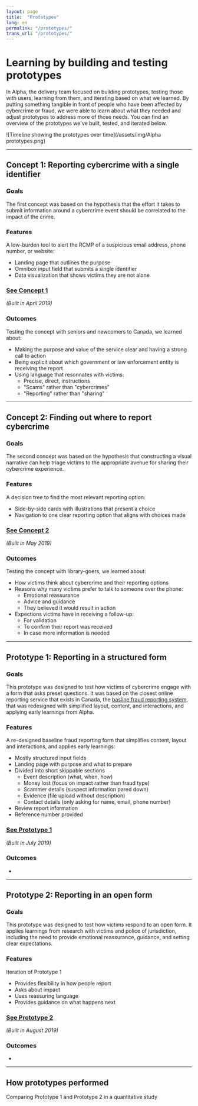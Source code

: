 ```yaml
---
layout: page
title:  "Prototypes"
lang: en
permalink: "/prototypes/"
trans_url: "/prototypes/"
---
```


# Learning by building and testing prototypes

In Alpha, the delivery team focused on building prototypes, testing those with users, learning from them, and iterating based on what we learned. By putting something tangible in front of people who have been affected by cybercrime or fraud, we were able to learn about what they needed and adjust prototypes to address more of those needs. You can find an overview of the prototypes we've built, tested, and iterated below.

![Timeline showing the prototypes over time](/assets/img/Alpha prototypes.png)

---

## Concept 1: Reporting cybercrime with a single identifier

### Goals
The first concept was based on the hypothesis that the effort it takes to submit information around a cybercrime event should be correlated to the impact of the crime. 

### Features
A low-burden tool to alert the RCMP of a suspicious email address, phone number, or website:
 * Landing page that outlines the purpose
 * Omnibox input field that submits a single identifier
 * Data visualization that shows victims they are not alone
 
### [See Concept 1](https://rac-concept-1.herokuapp.com/) 
*(Built in April 2019)*

### Outcomes
Testing the concept with seniors and newcomers to Canada, we learned about:
 * Making the purpose and value of the service clear and having a strong call to action
 * Being explicit about which government or law enforcement entity is receiving the report
 * Using language that resonnates with victims:
   * Precise, direct, instructions
   * "Scams" rather than "cybercrimes"
   * "Reporting" rather than "sharing"
   
 ---

## Concept 2: Finding out where to report cybercrime

### Goals
The second concept was based on the hypothesis that constructing a visual narrative can help triage victims to the appropriate avenue for sharing their cybercrime experience.

### Features
A decision tree to find the most relevant reporting option:
 * Side-by-side cards with illustrations that present a choice 
 * Navigation to one clear reporting option that aligns with choices made  
 
### [See Concept 2](https://rac-concept-2.herokuapp.com/) 
*(Built in May 2019)*

### Outcomes
Testing the concept with library-goers, we learned about:
 * How victims think about cybercrime and their reporting options
 * Reasons why many victims prefer to talk to someone over the phone:
   * Emotional reassurance
   * Advice and guidance
   * They believed it would result in action
 * Expections victims have in receiving a follow-up:
   * For validation
   * To confirm their report was received
   * In case more information is needed
  
---

## Prototype 1: Reporting in a structured form

### Goals
This prototype was designed to test how victims of cybercrime engage with a form that asks preset questions. It was based on the closest online reporting service that exists in Canada, the [basline fraud reporting system](https://report-a-cybercrime.alpha.rcmp-grc.gc.ca/CAFCFRS/), that was redesigned with simplified layout, content, and interactions, and applying early learnings from Alpha. 

### Features
A re-designed baseline fraud reporting form that simplifies content, layout and interactions, and applies early learnings:
 * Mostly structured input fields
 * Landing page with purpose and what to prepare
 * Divided into short skippable sections
   * Event description (what, when, how)
   * Money lost (focus on impact rather than fraud type)
   * Scammer details (suspect information pared down)
   * Evidence (file upload without description)
   * Contact details (only asking for name, email, phone number)
 * Review report information
 * Reference number provided
 
### [See Prototype 1](https://www.report-a-cybercrime.alpha.rcmp-grc.gc.ca/p1) 
*(Built in July 2019)*

### Outcomes
 * 

---

## Prototype 2: Reporting in an open form

### Goals
This prototype was designed to test how victims respond to an open form. It applies learnings from research with victims and police of jurisdiction, including the need to provide emotional reassurance, guidance, and setting clear expectations.

### Features
Iteration of Prototype 1
 * Provides flexibility in how people report
 * Asks about impact
 * Uses reassuring language
 * Provides guidance on what happens next

### [See Prototype 2](https://www.report-a-cybercrime.alpha.rcmp-grc.gc.ca/p2) 
*(Built in August 2019)*

### Outcomes
 *

---

## How prototypes performed

Comparing Prototype 1 and Prototype 2 in a quantitative study
